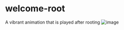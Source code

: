# welcome-root
A vibrant animation that is played after rooting
![image](https://github.com/user-attachments/assets/276a43bb-dcea-4b55-87bc-9547203aed53)
